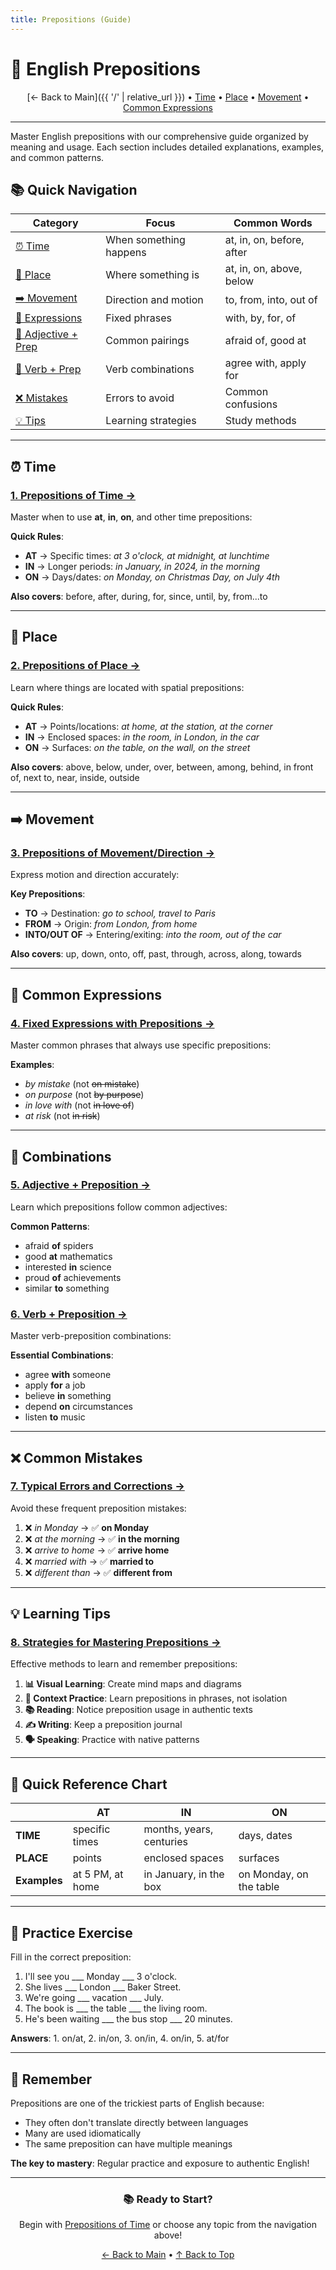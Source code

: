 ```yaml
---
title: Prepositions (Guide)
---
```


# 📍 English Prepositions

<div align="center" markdown="1">

[← Back to Main]({{ '/' | relative_url }}) • [Time](#-time) • [Place](#-place) • [Movement](#-movement) • [Common Expressions](#-common-expressions)

</div>

---

Master English prepositions with our comprehensive guide organized by meaning and usage. Each section includes detailed explanations, examples, and common patterns.

## 📚 Quick Navigation

<div align="center" markdown="1">

<div class="table-responsive">

| Category | Focus | Common Words |
|----------|-------|--------------|
| [⏰ Time](01-time.html) | When something happens | at, in, on, before, after |
| [📍 Place](02-place.html) | Where something is | at, in, on, above, below |
| [➡️ Movement](03-movement-direction.html) | Direction and motion | to, from, into, out of |
| [💬 Expressions](04-common-expressions.html) | Fixed phrases | with, by, for, of |
| [🔗 Adjective + Prep](05-adjective-combinations.html) | Common pairings | afraid of, good at |
| [🔄 Verb + Prep](06-verb-combinations.html) | Verb combinations | agree with, apply for |
| [❌ Mistakes](07-common-mistakes.html) | Errors to avoid | Common confusions |
| [💡 Tips](08-learning-tips.html) | Learning strategies | Study methods |

</div>

</div>

---

## ⏰ Time

### [1. Prepositions of Time →](01-time.html)

Master when to use **at**, **in**, **on**, and other time prepositions:

**Quick Rules**:
- **AT** → Specific times: *at 3 o'clock, at midnight, at lunchtime*
- **IN** → Longer periods: *in January, in 2024, in the morning*
- **ON** → Days/dates: *on Monday, on Christmas Day, on July 4th*

**Also covers**: before, after, during, for, since, until, by, from...to

---

## 📍 Place

### [2. Prepositions of Place →](02-place.html)

Learn where things are located with spatial prepositions:

**Quick Rules**:
- **AT** → Points/locations: *at home, at the station, at the corner*
- **IN** → Enclosed spaces: *in the room, in London, in the car*
- **ON** → Surfaces: *on the table, on the wall, on the street*

**Also covers**: above, below, under, over, between, among, behind, in front of, next to, near, inside, outside

---

## ➡️ Movement

### [3. Prepositions of Movement/Direction →](03-movement-direction.html)

Express motion and direction accurately:

**Key Prepositions**:
- **TO** → Destination: *go to school, travel to Paris*
- **FROM** → Origin: *from London, from home*
- **INTO/OUT OF** → Entering/exiting: *into the room, out of the car*

**Also covers**: up, down, onto, off, past, through, across, along, towards

---

## 💬 Common Expressions

### [4. Fixed Expressions with Prepositions →](04-common-expressions.html)

Master common phrases that always use specific prepositions:

**Examples**:
- *by mistake* (not ~~on mistake~~)
- *on purpose* (not ~~by purpose~~)
- *in love with* (not ~~in love of~~)
- *at risk* (not ~~in risk~~)

---

## 🔗 Combinations

### [5. Adjective + Preposition →](05-adjective-combinations.html)

Learn which prepositions follow common adjectives:

**Common Patterns**:
- afraid **of** spiders
- good **at** mathematics
- interested **in** science
- proud **of** achievements
- similar **to** something

### [6. Verb + Preposition →](06-verb-combinations.html)

Master verb-preposition combinations:

**Essential Combinations**:
- agree **with** someone
- apply **for** a job
- believe **in** something
- depend **on** circumstances
- listen **to** music

---

## ❌ Common Mistakes

### [7. Typical Errors and Corrections →](07-common-mistakes.html)

Avoid these frequent preposition mistakes:

1. ❌ *in Monday* → ✅ **on Monday**
2. ❌ *at the morning* → ✅ **in the morning**
3. ❌ *arrive to home* → ✅ **arrive home**
4. ❌ *married with* → ✅ **married to**
5. ❌ *different than* → ✅ **different from**

---

## 💡 Learning Tips

### [8. Strategies for Mastering Prepositions →](08-learning-tips.html)

Effective methods to learn and remember prepositions:

1. **📊 Visual Learning**: Create mind maps and diagrams
2. **🎯 Context Practice**: Learn prepositions in phrases, not isolation
3. **📚 Reading**: Notice preposition usage in authentic texts
4. **✍️ Writing**: Keep a preposition journal
5. **🗣️ Speaking**: Practice with native patterns

---

## 🎯 Quick Reference Chart

<div align="center" markdown="1">

<div class="table-responsive">

| | AT | IN | ON |
|---|----|----|-----|
| **TIME** | specific times | months, years, centuries | days, dates |
| **PLACE** | points | enclosed spaces | surfaces |
| **Examples** | at 5 PM, at home | in January, in the box | on Monday, on the table |

</div>

</div>

---

## 📝 Practice Exercise

Fill in the correct preposition:

1. I'll see you ___ Monday ___ 3 o'clock.
2. She lives ___ London ___ Baker Street.
3. We're going ___ vacation ___ July.
4. The book is ___ the table ___ the living room.
5. He's been waiting ___ the bus stop ___ 20 minutes.

**Answers**: 1. on/at, 2. in/on, 3. on/in, 4. on/in, 5. at/for

---

## 🌟 Remember

Prepositions are one of the trickiest parts of English because:
- They often don't translate directly between languages
- Many are used idiomatically
- The same preposition can have multiple meanings

**The key to mastery**: Regular practice and exposure to authentic English!

---

<div align="center" markdown="1">

### 📚 Ready to Start?

Begin with [Prepositions of Time](01-time.md) or choose any topic from the navigation above!

[← Back to Main](../) • [↑ Back to Top](#-english-prepositions)

</div>